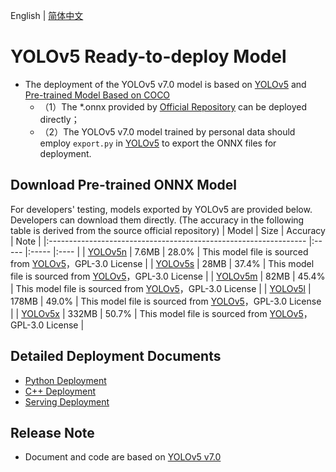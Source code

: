 English | [简体中文](README_CN.md)

# YOLOv5 Ready-to-deploy Model

- The deployment of the YOLOv5 v7.0 model is based on [YOLOv5](https://github.com/ultralytics/yolov5/tree/v7.0) and [Pre-trained Model Based on COCO](https://github.com/ultralytics/yolov5/releases/tag/v7.0)
  - （1）The *.onnx provided by [Official Repository](https://github.com/ultralytics/yolov5/releases/tag/v7.0) can be deployed directly；
  - （2）The YOLOv5 v7.0 model trained by personal data should employ `export.py` in [YOLOv5](https://github.com/ultralytics/yolov5) to export the ONNX files for deployment.


## Download Pre-trained ONNX Model

For developers' testing, models exported by YOLOv5 are provided below. Developers can download them directly. (The accuracy in the following table is derived from the source official repository)
| Model                                                               | Size    | Accuracy  | Note |
|:---------------------------------------------------------------- |:----- |:----- |:---- |
| [YOLOv5n](https://bj.bcebos.com/paddlehub/fastdeploy/yolov5n.onnx) | 7.6MB | 28.0% | This model file is sourced from [YOLOv5](https://github.com/ultralytics/yolov5)，GPL-3.0 License |
| [YOLOv5s](https://bj.bcebos.com/paddlehub/fastdeploy/yolov5s.onnx) | 28MB | 37.4% | This model file is sourced from [YOLOv5](https://github.com/ultralytics/yolov5)，GPL-3.0 License |
| [YOLOv5m](https://bj.bcebos.com/paddlehub/fastdeploy/yolov5m.onnx) | 82MB | 45.4% | This model file is sourced from [YOLOv5](https://github.com/ultralytics/yolov5)，GPL-3.0 License |
| [YOLOv5l](https://bj.bcebos.com/paddlehub/fastdeploy/yolov5l.onnx) | 178MB | 49.0% | This model file is sourced from [YOLOv5](https://github.com/ultralytics/yolov5)，GPL-3.0 License |
| [YOLOv5x](https://bj.bcebos.com/paddlehub/fastdeploy/yolov5x.onnx) | 332MB | 50.7% | This model file is sourced from [YOLOv5](https://github.com/ultralytics/yolov5)，GPL-3.0 License |


## Detailed Deployment Documents

- [Python Deployment](python)
- [C++ Deployment](cpp)
- [Serving Deployment](serving)

## Release Note

- Document and code are based on [YOLOv5 v7.0](https://github.com/ultralytics/yolov5/tree/v7.0) 
